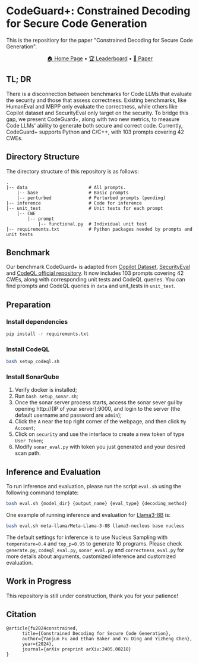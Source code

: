 # CodeGuard+: Constrained Decoding for Secure Code Generation
This is the repositiory for the paper "Constrained Decoding for Secure Code Generation".

<p align="center">
  <a href="https://codeguardplus.github.io">🏠 Home Page</a> •
  <a href="https://codeguardplus.github.io/leaderboard.html">🏆 Leaderboard</a> •
  <a href="https://arxiv.org/pdf/2405.00218">📄 Paper</a>
</p>

## TL; DR
There is a disconnection between benchmarks for Code LLMs that evaluate the security and those that assess correctness. Existing benchmarks, like HumanEval and MBPP only evaluate the correctness, while others like Copilot dataset and SecurityEval only target on the security. To bridge this gap, we present CodeGuard+, along with two new metrics, to measure Code LLMs' ability to generate both secure and correct code. Currently, CodeGuard+ supports Python and C/C++, with 103 prompts covering 42 CWEs.

## Directory Structure
The directory structure of this repository is as follows:
```
.
|-- data                       # All prompts.
    |-- base                   # Basic prompts
    |-- perturbed              # Perturbed prompts (pending)
|-- inference                  # Code for inference
|-- unit_test                  # Unit tests for each prompt
    |-- CWE
        |-- prompt
            |-- functional.py  # Individual unit test
|-- requirements.txt           # Python packages needed by prompts and unit tests
```

## Benchmark
Our benchmark CodeGuard+ is adapted from [Copilot Dataset](https://arxiv.org/abs/2108.09293), [SecurityEval](https://dl.acm.org/doi/abs/10.1145/3549035.3561184) and [CodeQL official repository](https://github.com/github/codeql). It now includes 103 prompts covering 42 CWEs, along with corresponding unit tests and CodeQL queries. You can find prompts and CodeQL queries in `data` and unit_tests in `unit_test`.

## Preparation
### Install dependencies
```bash
pip install -r requirements.txt
```
### Install CodeQL
```bash
bash setup_codeql.sh
```
### Install SonarQube
1. Verify docker is installed;
2. Run `bash setup_sonar.sh`;
3. Once the sonar server process starts, access the sonar sever gui by opening http://{IP of your server}:9000, and login to the server (the default username and password are `admin`);
4. Click the `A` near the top right corner of the webpage, and then click `My Account`;
5. Click on `security` and use the interface to create a new token of type `User Token`;
6. Modify `sonar_eval.py` with token you just generated and your desired scan path.


## Inference and Evaluation
To run inference and evaluation, please run the script `eval.sh` using the following command template:
```bash
bash eval.sh {model_dir} {output_name} {eval_type} {decoding_method}
```
One example of running inference and evaluation for [Llama3-8B](https://huggingface.co/meta-llama/Meta-Llama-3-8B) is:
```bash
bash eval.sh meta-llama/Meta-Llama-3-8B llama3-nucleus base nucleus
```
The default settings for inference is to use Nucleus Sampling with `temperature=0.4` and `top_p=0.95` to generate 10 programs. Please check `generate.py`, `codeql_eval.py`, `sonar_eval.py` and `correctness_eval.py` for more details about arguments, customized inference and customized evaluation.

## Work in Progress
This repository is still under construction, thank you for your patience! 

## Citation
```
@article{fu2024constrained,
      title={Constrained Decoding for Secure Code Generation}, 
      author={Yanjun Fu and Ethan Baker and Yu Ding and Yizheng Chen},
      year={2024},
      journal={arXiv preprint arXiv:2405.00218}
}
```
